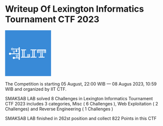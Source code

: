 # Writeup Of Lexington Informatics Tournament CTF 2023

<img src=LIT.png>

<p> The Competition is starting 05 August, 22:00 WIB — 08 Augus 2023, 10:59 WIB and organized by lIT CTF.</p>

<p> SMAKSAB LAB solved 8 Challenges in Lexington Informatics Tournament CTF 2023 includes 3 categories, Misc ( 6 Challenges ), Web Exploitation ( 2 Challenges) and Reverse Engineering ( 1 Challenges ) </p>

<p> SMAKSAB LAB finished in 262st position and collect 822 Points in this CTF </p>
